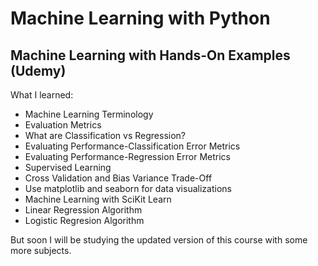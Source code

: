 # Machine Learning with Python   
## Machine Learning with Hands-On Examples (Udemy)

What I learned:   
- Machine Learning Terminology
- Evaluation Metrics
- What are Classification vs Regression?
- Evaluating Performance-Classification Error Metrics
- Evaluating Performance-Regression Error Metrics
- Supervised Learning
- Cross Validation and Bias Variance Trade-Off
- Use matplotlib and seaborn for data visualizations
- Machine Learning with SciKit Learn
- Linear Regression Algorithm
- Logistic Regresion Algorithm

But soon I will be studying the updated version of this course with some more subjects.

